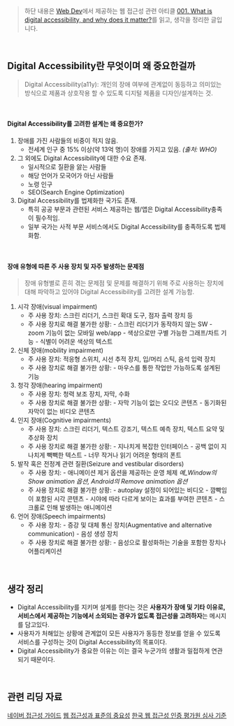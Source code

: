 > 하단 내용은 [Web Dev](https://web.dev/)에서 제공하는 웹 접근성 관련 아티클 [001. What is digital accessibility, and why does it matter?](https://web.dev/learn/accessibility/why/)를 읽고, 생각을 정리한 글입니다.

<br>

## Digital Accessibility란 무엇이며 왜 중요한걸까

> Digital Accessibility(a11y): 개인의 장애 여부에 관계없이 동등하고 의미있는 방식으로 제품과 상호작용 할 수 있도록 디지털 제품을 디자인/설계하는 것.

<br>

#### Digital Accessibility를 고려한 설계는 왜 중요한가?

1. 장애를 가진 사람들의 비중이 적지 않음.
   - 전세계 인구 중 15% 이상(약 13억 명)이 장애를 가지고 있음. _(출처: WHO)_
2. 그 외에도 Digital Accessibility에 대한 수요 존재.
   - 일시적으로 질환을 앓는 사람들
   - 해당 언어가 모국어가 아닌 사람들
   - 노령 인구
   - SEO(Search Engine Optimization)
3. Digital Accessibility를 법제화한 국가도 존재.
   - 특히 공공 부문과 관련된 서비스 제공하는 웹/앱은 Digital Accessibility충족이 필수적임.
   - 일부 국가는 사적 부문 서비스에서도 Digital Accessibility를 충족하도록 법제화함.

<br>

#### 장애 유형에 따른 주 사용 장치 및 자주 발생하는 문제점

> 장애 유형별로 흔히 겪는 문제점 및 문제를 해결하기 위해 주로 사용하는 장치에 대해 파악하고 있어야 Digital Accessibility를 고려한 설계 가능함.

1. 시각 장애(visual impairment)
   - 주 사용 장치: 스크린 리더기, 스크린 확대 도구, 점자 출력 장치 등
   - 주 사용 장치로 해결 불가한 상황: - 스크린 리더기가 동작하지 않는 SW - zoom 기능이 없는 모바일 web/app - 색상으로만 구별 가능한 그래프/차트 기능 - 식별이 어려운 색상의 텍스트
2. 신체 장애(mobility impairment)
   - 주 사용 장치: 적응형 스위치, 시선 추적 장치, 입/머리 스틱, 음석 입력 장치
   - 주 사용 장치로 해결 불가한 상황: - 마우스를 통한 작업만 가능하도록 설계된 기능
3. 청각 장애(hearing impairment)
   - 주 사용 장치: 청력 보조 장치, 자막, 수화
   - 주 사용 장치로 해결 불가한 상황: - 자막 기능이 없는 오디오 콘텐츠 - 동기화된 자막이 없는 비디오 콘텐츠
4. 인지 장애(Cognitive impairments)
   - 주 사용 장치: 스크린 리더기, 텍스트 강조기, 텍스트 예측 장치, 텍스트 요약 및 추상화 장치
   - 주 사용 장치로 해결 불가한 상황: - 지나치게 복잡한 인터페이스 - 공백 없이 지나치게 빽빽한 텍스트 - 너무 작거나 읽기 어려운 형태의 폰트
5. 발작 혹은 전정계 관련 질환(Seizure and vestibular disorders)
   - 주 사용 장치: - 애니메이션 제거 옵션을 제공하는 운영 체제
     _예\_Window의 Show animation 옵션, Android의 Remove animation 옵션_
   - 주 사용 장치로 해결 불가한 상황: - autoplay 설정이 되어있는 비디오 - 깜빡임이 포함된 시각 콘텐츠 - 시야에 따라 다르게 보이는 효과를 부여한 콘텐츠 - 스크롤로 인해 발생하는 애니메이션
6. 언어 장애(Speech impairments)
   - 주 사용 장치: - 증강 및 대체 통신 장치(Augmentative and alternative communication) - 음성 생성 장치
   - 주 사용 장치로 해결 불가한 상황: - 음성으로 활성화하는 기술을 포함한 장치나 어플리케이션

<br>

## 생각 정리

- Digital Accessibility를 지키며 설계를 한다는 것은 **사용자가 장애 및 기타 이유로, 서비스에서 제공하는 기능에서 소외되는 경우가 없도록 접근성을 고려하자**는 메시지를 담고있다.
- 사용자가 처해있는 상황에 관계없이 모든 사용자가 동등한 정보를 얻을 수 있도록 서비스를 구성하는 것이 Digital Accessibility의 목표이다.
- Digital Accessibility가 중요한 이유는 이는 결국 누군가의 생활과 밀접하게 연관되기 때문이다.

<br>

## 관련 리딩 자료

[네이버 접근성 가이드](https://accessibility.naver.com/accessibility)
[웹 접근성과 표준의 중요성](https://nohack.tistory.com/64)
[한국 웹 접근성 인증 평가원 심사 기준](http://www.wa.or.kr/m1/sub3.asp)
